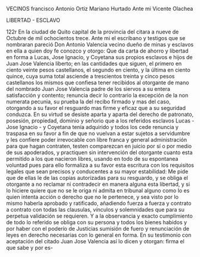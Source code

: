 VECINOS
francisco Antonio Ortiz Mariano Hurtado
Ante mi Vicente Olachea

LIBERTAD - ESCLAVO

122r En la ciudad de Quito capital de la provincia del citara a nueve de Octubre de mil ochocientos trece. Ante mi el escribano y testigos que se nombraran pareció Don Antonio Valencia vecino dueño de minas y esclavos en ella a quien doy fe conozco y otorgo: Que da carta de ahorro y libertad en forma a Lucas, Jose Ignacio, y Coyetana sus propios esclavos e hijos de Juan Jose Valencia liberto; en las cantidades que siguen, el primero en ciento veinte pesos castellanos, el segundo en ciento, y la última en ciento quince, cuya suma total asciende a trescientos treinta y cinco pesos castellanos los mismos que confiesa tener recibidos al otorgante de mano del nombrado Juan Jose Valencia padre de los siervos a su entera satisfacción y contento; renuncia decir lo contrario la excepción de la non numerata pecunia, su prueba la del recibo firmado y mas del caso, otorgando a su favor el resguardo mas firme y eficaz que a su seguridad conduzca. En su virtud se desiste aparta y aparta del derecho de patronato, posesión, propiedad, dominio y señorio que a los referidos esclavos Lucas - Jose Ignacio - y Coyetana tenía adquirido y todos los cede renuncia y traspasa en su favor a fin de que no vuelvan a estar sujetos a servidumbre y les confiere poder irrevocable con libre franca y general administración para que hagan contraten, testen comparezcan en juicio por sí o por medio de sus apoderados, y practiquen sin intervención del otorgante cuanto esta permitido a los que nacieron libres, usando en todo de su espontanea voluntad pues para ello formaliza a su favor esta escritura con los requisitos legales que sean precisos y conducentes a su mayor estabilidad: Me pide que de ellas le de las copias autorizadas para su resguardo, y se obliga el otorgante a no reclamar ni contradecir en manera alguna esta libertad, y si lo hiciere quiere que no se le origa ni admita en tribunal alguno como lo es quien intenta acción o derecho que no le pertenece, y sea visto por lo mismo haberla aprobado y ratificado, añadiendo fuerza a fuerza y contrato a contrato con todas las clausulas, vínculos y solemnidades que para su perpetua validación se requieren. Y a la observancia y exacto cumplimiento de todo lo referido se obliga con su persona y todos los bienes habidos y por haber con el poderío de Justicias sumisión de fuero y renunciación de leyes en derecho necesarias con lo general en forma. En su testimonio con aceptación del citado Juan Jose Valencia así lo dicen y otorgan: firma el que sabe y por es-